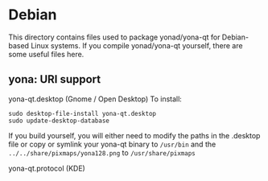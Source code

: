 
Debian
====================
This directory contains files used to package yonad/yona-qt
for Debian-based Linux systems. If you compile yonad/yona-qt yourself, there are some useful files here.

## yona: URI support ##


yona-qt.desktop  (Gnome / Open Desktop)
To install:

	sudo desktop-file-install yona-qt.desktop
	sudo update-desktop-database

If you build yourself, you will either need to modify the paths in
the .desktop file or copy or symlink your yona-qt binary to `/usr/bin`
and the `../../share/pixmaps/yona128.png` to `/usr/share/pixmaps`

yona-qt.protocol (KDE)

